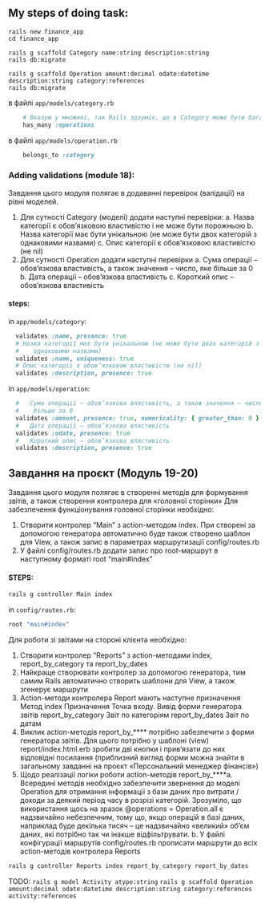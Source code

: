 ## My steps of doing task:

`rails new finance_app`  
`cd finance_app`

`rails g scaffold Category name:string description:string`  
`rails db:migrate`

`rails g scaffold Operation amount:decimal odate:datetime description:string category:references`  
`rails db:migrate`

в файлі `app/models/category.rb`

```ruby
    # Вказую у множині, так Rails зрзуміє, що в Category може бути багато Operations  
    has_many :operations  
```

в файлі `app/models/operation.rb`

```ruby
    belongs_to :category  
```

### Adding validations (module 18):

Завдання цього модуля полягає в додаванні перевірок (валідації) на рівні моделей.

1. Для сутності Category (моделі) додати наступні перевірки:
   a. Назва категорії є обов’язковою властивістю і не може бути порожньою
   b. Назва категорії має бути унікальною (не може бути двох категорій з
   однаковими назвами)
   c. Опис категорії є обов’язковою властивістю (не nil)
2. Для сутності Operation додати наступні перевірки
   a. Сума операції – обов’язкова властивість, а також значення – число, яке
   більше за 0
   b. Дата операції – обов’язкова властивість
   c. Короткий опис – обов’язкова властивість

#### steps:

in `app/models/category`:
```ruby
  validates :name, presence: true
  # Назва категорії має бути унікальною (не може бути двох категорій з
  #    однаковими назвами)
  validates :name, uniqueness: true
  # Опис категорії є обов’язковою властивістю (не nil)
  validates :description, presence: true
```

in `app/models/operation`:
```ruby
  #   Сума операції – обов’язкова властивість, а також значення – число, яке
  #    більше за 0
  validates :amount, presence: true, numericality: { greater_than: 0 }
  #   Дата операції – обов’язкова властивість
  validates :odate, presence: true
  #   Короткий опис – обов’язкова властивість
  validates :description, presence: true
```

## Завдання на проєкт (Модуль 19-20)

Завдання цього модуля полягає в створенні методів для формування звітів, а також
створення контролера для «головної сторінки»
Для забезпечення функціонування головної сторінки необхідно:
1. Створити контролер “Main” з action-методом index. При створені за допомогою
   генератора автоматично буде також створено шаблон для View, а також запис в
   параметрах маршрутизації config/routes.rb
2. У файлі config/routes.rb додати запис про root-маршрут в наступному форматі
   root “main#index”

#### STEPS:

```zsh
rails g controller Main index
```
in `config/routes.rb`:
```ruby
root "main#index"
```



   Для роботи зі звітами на стороні клієнта необхідно:
1. Створити контролер “Reports” з action-методами index, report_by_category та
   report_by_dates
2. Найкраще створювати контролер за допомогою генератора, тим самим Rails
   автоматично створить шаблони для View, а також згенерує маршрути
3. Action-методи контролера Report мають наступне призначення
   Метод
   index
   Призначення
   Точка входу. Вивід форми генератора
   звітів
   report_by_category
   Звіт по категоріям
   report_by_dates
   Звіт по датам
4. Виклик action-методів report_by_**** потрібно забезпечити з форми генератора
   звітів. Для цього потрібно у шаблоні (view) report/index.html.erb зробити дві
   кнопки і прив’язати до них відповідні посилання (приблизний вигляд форми
   можна знайти в загальному завданні на проєкт «Персональний менеджер
   фінансів»)
5. Щодо реалізації логіки роботи action-методів report_by_****a. Всередині методів необхідно забезпечити звернення до моделі Operation
   для отримання інформації з бази даних про витрати / доходи за деякий
   період часу в розрізі категорій. Зрозуміло, що використання щось на
   зразок @operations = Operation.all є надзвичайно небезпечним, тому що,
   якщо операцій в базі даних, наприклад буде декілька тисяч – це
   надзвичайно «великий» об’єм даних, які потрібно так чи інакше
   відфільтрувати.
   b. У файлі конфігурації маршрутів config/routes.rb прописати маршрути до
   всіх action-методів контролера Reports

```zsh
rails g controller Reports index report_by_category report_by_dates
```

TODO:
`rails g model Activity atype:string`
`rails g scaffold Operation amount:decimal odate:datetime description:string category:references activity:references`